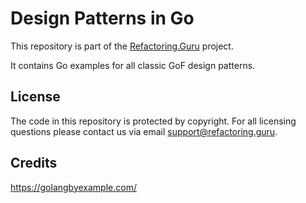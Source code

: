 # Design Patterns in Go

This repository is part of the [Refactoring.Guru](https://refactoring.guru/design-patterns) project.

It contains Go examples for all classic GoF design patterns.

## License

The code in this repository is protected by copyright. For all licensing questions please contact us via email support@refactoring.guru.

##  Credits

https://golangbyexample.com/
